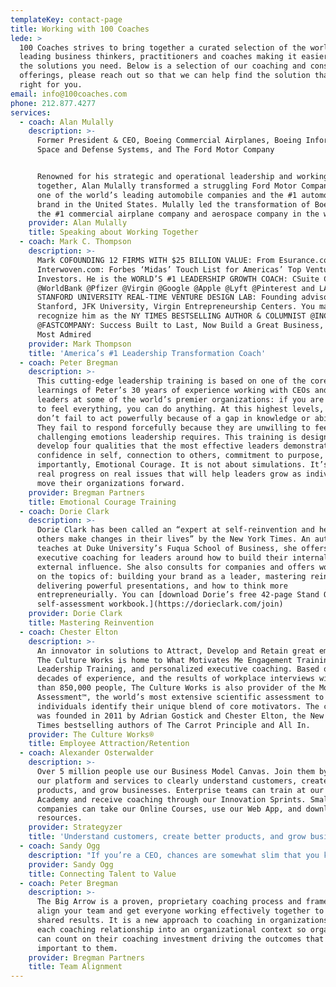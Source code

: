 ```yaml
---
templateKey: contact-page
title: Working with 100 Coaches
lede: >
  100 Coaches strives to bring together a curated selection of the world's
  leading business thinkers, practitioners and coaches making it easier to find
  the solutions you need. Below is a selection of our coaching and consulting
  offerings, please reach out so that we can help find the solution that is
  right for you.
email: info@100coaches.com
phone: 212.877.4277
services:
  - coach: Alan Mulally
    description: >-
      Former President & CEO, Boeing Commercial Airplanes, Boeing Information,
      Space and Defense Systems, and The Ford Motor Company


      Renowned for his strategic and operational leadership and working
      together, Alan Mulally transformed a struggling Ford Motor Company into
      one of the world’s leading automobile companies and the #1 automobile
      brand in the United States. Mulally led the transformation of Boeing into
      the #1 commercial airplane company and aerospace company in the world.
    provider: Alan Mulally
    title: Speaking about Working Together
  - coach: Mark C. Thompson
    description: >-
      Mark COFOUNDING 12 FIRMS WITH $25 BILLION VALUE: From Esurance.com to
      Interwoven.com: Forbes ‘Midas’ Touch List for Americas’ Top Venture
      Investors. He is the WORLD’S #1 LEADERSHIP GROWTH COACH: CSuite Coaching
      @WorldBank @Pfizer @Virgin @Google @Apple @Lyft @Pinterest and LAUNCHED
      STANFORD UNIVERSITY REAL-TIME VENTURE DESIGN LAB: Founding advisor to
      Stanford, JFK University, Virgin Entrepreneurship Centers. You may
      recognize him as the NY TIMES BESTSELLING AUTHOR & COLUMNIST @INC, @FORBES
      @FASTCOMPANY: Success Built to Last, Now Build a Great Business, Fortune’s
      Most Admired
    provider: Mark Thompson
    title: 'America’s #1 Leadership Transformation Coach'
  - coach: Peter Bregman
    description: >-
      This cutting-edge leadership training is based on one of the core
      learnings of Peter’s 30 years of experience working with CEOs and senior
      leaders at some of the world’s premier organizations: if you are willing
      to feel everything, you can do anything. At this highest levels, leaders
      don’t fail to act powerfully because of a gap in knowledge or ability.
      They fail to respond forcefully because they are unwilling to feel the
      challenging emotions leadership requires. This training is designed to
      develop four qualities that the most effective leaders demonstrate:
      confidence in self, connection to others, commitment to purpose, and most
      importantly, Emotional Courage. It is not about simulations. It’s about
      real progress on real issues that will help leaders grow as individuals to
      move their organizations forward.
    provider: Bregman Partners
    title: Emotional Courage Training
  - coach: Dorie Clark
    description: >-
      Dorie Clark has been called an “expert at self-reinvention and helping
      others make changes in their lives” by the New York Times. An author who
      teaches at Duke University’s Fuqua School of Business, she offers
      executive coaching for leaders around how to build their internal and
      external influence. She also consults for companies and offers workshops
      on the topics of: building your brand as a leader, mastering reinvention,
      delivering powerful presentations, and how to think more
      entrepreneurially. You can [download Dorie’s free 42-page Stand Out
      self-assessment workbook.](https://dorieclark.com/join)
    provider: Dorie Clark
    title: Mastering Reinvention
  - coach: Chester Elton
    description: >-
      An innovator in solutions to Attract, Develop and Retain great employees,
      The Culture Works is home to What Motivates Me Engagement Training, All In
      Leadership Training, and personalized executive coaching. Based on two
      decades of experience, and the results of workplace interviews with more
      than 850,000 people, The Culture Works is also provider of the Motivators
      Assessment™, the world’s most extensive scientific assessment to help
      individuals identify their unique blend of core motivators. The company
      was founded in 2011 by Adrian Gostick and Chester Elton, the New York
      Times bestselling authors of The Carrot Principle and All In.
    provider: The Culture Works®
    title: Employee Attraction/Retention
  - coach: Alexander Osterwalder
    description: >-
      Over 5 million people use our Business Model Canvas. Join them by using
      our platform and services to clearly understand customers, create better
      products, and grow businesses. Enterprise teams can train at our Cloud
      Academy and receive coaching through our Innovation Sprints. Smaller
      companies can take our Online Courses, use our Web App, and download free
      resources.
    provider: Strategyzer
    title: 'Understand customers, create better products, and grow businesses'
  - coach: Sandy Ogg
    description: "If you’re a CEO, chances are somewhat slim that you know exactly which roles in your organization are absolutely critical to realizing your company’s value agenda, who you have in them, and how well they are doing.\_Often CEOs believe their job is to set direction and strategy, to orchestrate execution and manage performance. Talent is largely the domain of human resources and the CHRO; value is predominantly the domain of finance and the CFO. Or are they? Rarely do we three C-suite leaders—the CEO, CFO and CHRO—come together to flag the specific roles in our company  that drive value. And even if we do, it is even more rare that we monitor the incumbents in those specific roles for their contributions to value, their level of engagement, and their capacity. Yet their contributions are what we are relying on to secure our performance today and make future growth possible."
    provider: Sandy Ogg
    title: Connecting Talent to Value
  - coach: Peter Bregman
    description: >-
      The Big Arrow is a proven, proprietary coaching process and framework to
      align your team and get everyone working effectively together to achieve
      shared results. It is a new approach to coaching in organizations that put
      each coaching relationship into an organizational context so organizations
      can count on their coaching investment driving the outcomes that are most
      important to them.
    provider: Bregman Partners
    title: Team Alignment
---
```


